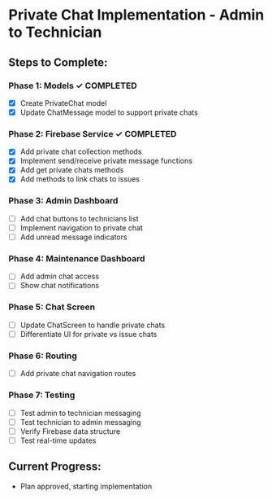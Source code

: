 # Private Chat Implementation - Admin to Technician

## Steps to Complete:

### Phase 1: Models ✓ COMPLETED
- [x] Create PrivateChat model
- [x] Update ChatMessage model to support private chats

### Phase 2: Firebase Service ✓ COMPLETED
- [x] Add private chat collection methods
- [x] Implement send/receive private message functions
- [x] Add get private chats methods
- [x] Add methods to link chats to issues

### Phase 3: Admin Dashboard
- [ ] Add chat buttons to technicians list
- [ ] Implement navigation to private chat
- [ ] Add unread message indicators

### Phase 4: Maintenance Dashboard  
- [ ] Add admin chat access
- [ ] Show chat notifications

### Phase 5: Chat Screen
- [ ] Update ChatScreen to handle private chats
- [ ] Differentiate UI for private vs issue chats

### Phase 6: Routing
- [ ] Add private chat navigation routes

### Phase 7: Testing
- [ ] Test admin to technician messaging
- [ ] Test technician to admin messaging
- [ ] Verify Firebase data structure
- [ ] Test real-time updates

## Current Progress:
- Plan approved, starting implementation
